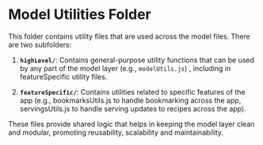 # Model Utilities Folder

This folder contains utility files that are used across the model files. There are two subfolders:

1. **`highLevel/`**: Contains general-purpose utility functions that can be used by any part of the model layer (e.g., `modelUtils.js`) , including in featureSpecific utility files.

2. **`featureSpecific/`**: Contains utilities related to specific features of the app (e.g., bookmarksUtils.js to handle bookmarking across the app, servingsUtils.js to handle serving updates to recipes across the app).

These files provide shared logic that helps in keeping the model layer clean and modular, promoting reusability, scalability and maintainability.
